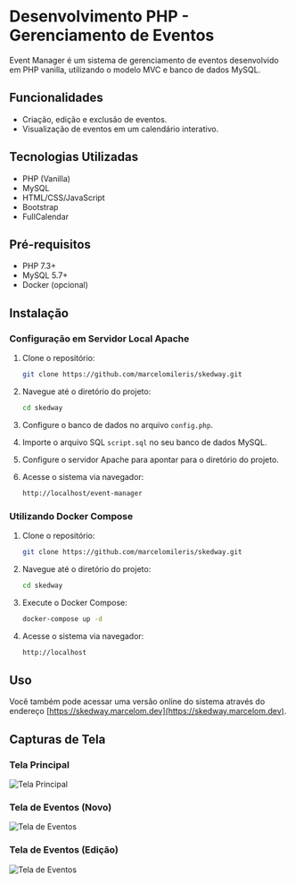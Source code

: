 # Desenvolvimento PHP - Gerenciamento de Eventos

Event Manager é um sistema de gerenciamento de eventos desenvolvido em PHP vanilla, utilizando o modelo MVC e banco de dados MySQL.

## Funcionalidades

- Criação, edição e exclusão de eventos.
- Visualização de eventos em um calendário interativo.

## Tecnologias Utilizadas

- PHP (Vanilla)
- MySQL
- HTML/CSS/JavaScript
- Bootstrap
- FullCalendar

## Pré-requisitos

- PHP 7.3+
- MySQL 5.7+
- Docker (opcional)

## Instalação

### Configuração em Servidor Local Apache

1. Clone o repositório:
    ```sh
    git clone https://github.com/marcelomileris/skedway.git
    ```

2. Navegue até o diretório do projeto:
    ```sh
    cd skedway
    ```

3. Configure o banco de dados no arquivo `config.php`.

4. Importe o arquivo SQL `script.sql` no seu banco de dados MySQL.

5. Configure o servidor Apache para apontar para o diretório do projeto.

6. Acesse o sistema via navegador:
    ```sh
    http://localhost/event-manager
    ```

### Utilizando Docker Compose

1. Clone o repositório:
    ```sh
    git clone https://github.com/marcelomileris/skedway.git
    ```

2. Navegue até o diretório do projeto:
    ```sh
    cd skedway
    ```

3. Execute o Docker Compose:
    ```sh
    docker-compose up -d
    ```

4. Acesse o sistema via navegador:
    ```sh
    http://localhost
    ```

## Uso

Você também pode acessar uma versão online do sistema através do endereço [https://skedway.marcelom.dev](https://skedway.marcelom.dev).

## Capturas de Tela

### Tela Principal
![Tela Principal](images/dashboard.png)

### Tela de Eventos (Novo)
![Tela de Eventos](images/new.png)

### Tela de Eventos (Edição)
![Tela de Eventos](images/edit.png)
